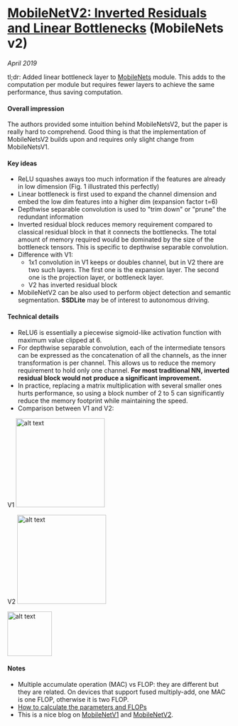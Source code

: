 # [MobileNetV2: Inverted Residuals and Linear Bottlenecks](https://arxiv.org/abs/1801.04381) (MobileNets v2) 

_April 2019_

tl;dr: Added linear bottleneck layer to [MobileNets](mobilenets.md) module. This adds to the computation per module but requires fewer layers to achieve the same performance, thus saving computation.

#### Overall impression
The authors provided some intuition behind MobileNetsV2, but the paper is really hard to comprehend. Good thing is that the implementation of MobileNetsV2 builds upon and requires only slight change from MobileNetsV1.

#### Key ideas
- ReLU squashes aways too much information if the features are already in low dimension (Fig. 1 illustrated this perfectly)
- Linear bottleneck is first used to expand the channel dimension and embed the low dim features into a higher dim (expansion factor t=6)
- Depthwise separable convolution is used to "trim down" or "prune" the redundant information
- Inverted residual block reduces memory requirement compared to classical residual block in that it connects the bottlenecks. The total amount of memory required would be dominated by the size of the bottleneck tensors. This is specific to depthwise separable convolution.
- Difference with V1:
	- 1x1 convolution in V1 keeps or doubles channel, but in V2 there are two such layers. The first one is the expansion layer. The second one is the projection layer, or bottleneck layer.
	- V2 has inverted residual block
- MobileNetV2 can be also used to perform object detection and semantic segmentation. **SSDLite** may be of interest to autonomous driving.

#### Technical details
- ReLU6 is essentially a piecewise sigmoid-like activation function with maximum value clipped at 6.
- For depthwise separable convolution, each of the intermediate tensors can be expressed as the concatenation of all the channels, as the inner transformation is per channel. This allows us to reduce the memory requirement to hold only one channel. **For most traditional NN, inverted residual block would not produce a significant improvement.**
- In practice, replacing a matrix multiplication with several smaller ones hurts performance, so using a block number of 2 to 5 can significantly reduce the memory footprint while maintaining the speed.
- Comparison between V1 and V2:

V1
<img src="https://machinethink.net/images/mobilenet-v2/DepthwiseSeparableConvolution@2x.png" alt="alt text" width="200">

V2
<img src="https://machinethink.net/images/mobilenet-v2/ResidualBlock@2x.png" alt="alt text" width="200">

<img src=https://machinethink.net/images/mobilenet-v2/ExpandProject@2x.png alt="alt text" height="100">


#### Notes
- Multiple accumulate operation (MAC) vs FLOP: they are different but they are related. On devices that support fused multiply-add, one MAC is one FLOP, otherwise it is two FLOP.
- [How to calculate the parameters and FLOPs](http://imatge-upc.github.io/telecombcn-2016-dlcv/slides/D2L1-memory.pdf)
- This is a nice blog on [MobileNetV1](https://machinethink.net/blog/googles-mobile-net-architecture-on-iphone/) and [MobileNetV2](https://machinethink.net/blog/mobilenet-v2/).